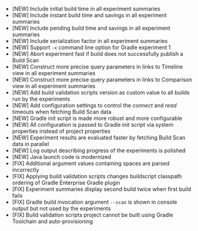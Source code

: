 - [NEW] Include initial build time in all experiment summaries
- [NEW] Include instant build time and savings in all experiment summaries
- [NEW] Include pending build time and savings in all experiment summaries
- [NEW] Include serialization factor in all experiment summaries
- [NEW] Support `-x` command line option for Gradle experiment 1
- [NEW] Abort experiment fast if build does not successfully publish a Build Scan
- [NEW] Construct more precise query parameters in links to Timeline view in all experiment summaries
- [NEW] Construct more precise query parameters in links to Comparison view in all experiment summaries
- [NEW] Add build validation scripts version as custom value to all builds run by the experiments
- [NEW] Add configuration settings to control the _connect_ and _read_ timeouts when fetching Build Scan data
- [NEW] Gradle init script is made more robust and more configurable
- [NEW] All configuration is passed to Gradle init script via system properties instead of project properties
- [NEW] Experiment results are evaluated faster by fetching Build Scan data in parallel
- [NEW] Log output describing progress of the experiments is polished
- [NEW] Java launch code is modernized
- [FIX] Additional argument values containing spaces are parsed incorrectly
- [FIX] Applying build validation scripts changes buildscript classpath ordering of Gradle Enterprise Gradle plugin
- [FIX] Experiment summaries display second build twice when first build fails
- [FIX] Gradle build invocation argument `--scan` is shown in console output but not used by the experiments 
- [FIX] Build validation scripts project cannot be built using Gradle Toolchain and auto-provisioning  
